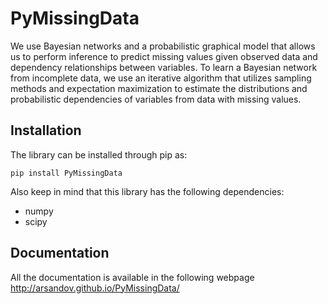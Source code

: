 PyMissingData
================

We use Bayesian networks and a probabilistic graphical model that allows us to perform inference to predict missing values given observed data and dependency relationships between variables. To learn a Bayesian network from incomplete data, we use an iterative algorithm that utilizes sampling methods and expectation maximization to estimate the distributions and probabilistic dependencies of variables from data with missing values.

Installation
------------

The library can be installed through pip as:
 
```linux
pip install PyMissingData
```

Also keep in mind that this library has the following dependencies:
- numpy
- scipy

Documentation
-------------

All the documentation is available in the following webpage
http://arsandov.github.io/PyMissingData/
